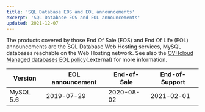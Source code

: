 ```yaml
---
title: 'SQL Database EOS and EOL announcements'
excerpt: 'SQL Database EOS and EOL announcements'
updated: 2021-12-07
---
```


The products covered by those End Of Sale (EOS) and End Of Life (EOL) announcements are the SQL Database Web Hosting services, MySQL databases reachable on the Web Hosting network. See also the [OVHcloud Managed databases EOL policy](/pages/web_cloud/web_cloud_databases/eol-policy){.external} for more information.

|Version|EOL announcement|End-of-Sale|End-of-Support|
|---|---|---|---|
|MySQL 5.6|2019-07-29|2020-08-02|2021-02-01|
